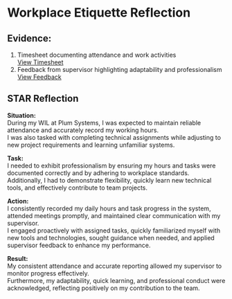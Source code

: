 # Workplace Etiquette Reflection

## Evidence:
1. Timesheet documenting attendance and work activities  
[View Timesheet](../evidence/Workplace%20Etiquette/Timesheet_Activities.png)  
2. Feedback from supervisor highlighting adaptability and professionalism  
[View Feedback](../evidence/Workplace%20Etiquette/Mentor_Feedback.png)

## STAR Reflection

**Situation:**  
During my WIL at Plum Systems, I was expected to maintain reliable attendance and accurately record my working hours.  
I was also tasked with completing technical assignments while adjusting to new project requirements and learning unfamiliar systems.  

**Task:**  
I needed to exhibit professionalism by ensuring my hours and tasks were documented correctly and by adhering to workplace standards.  
Additionally, I had to demonstrate flexibility, quickly learn new technical tools, and effectively contribute to team projects.  

**Action:**  
I consistently recorded my daily hours and task progress in the system, attended meetings promptly, and maintained clear communication with my supervisor.  
I engaged proactively with assigned tasks, quickly familiarized myself with new tools and technologies, sought guidance when needed, and applied supervisor feedback to enhance my performance.  

**Result:**  
My consistent attendance and accurate reporting allowed my supervisor to monitor progress effectively.  
Furthermore, my adaptability, quick learning, and professional conduct were acknowledged, reflecting positively on my contribution to the team.

